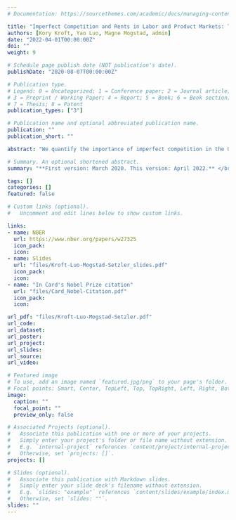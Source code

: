 ```yaml
---
# Documentation: https://sourcethemes.com/academic/docs/managing-content/

title: "Imperfect Competition and Rents in Labor and Product Markets: The Case of the Construction Industry"
authors: [Kory Kroft, Yao Luo, Magne Mogstad, admin]
date: "2022-04-01T00:00:00Z"
doi: ""
weight: 9

# Schedule page publish date (NOT publication's date).
publishDate: "2020-08-07T00:00:00Z"

# Publication type.
# Legend: 0 = Uncategorized; 1 = Conference paper; 2 = Journal article;
# 3 = Preprint / Working Paper; 4 = Report; 5 = Book; 6 = Book section;
# 7 = Thesis; 8 = Patent
publication_types: ["3"]

# Publication name and optional abbreviated publication name.
publication: ""
publication_short: ""

abstract: "We quantify the importance of imperfect competition in the US construction industry by estimating the size of rents earned by American firms and workers. To obtain a comprehensive measure of the total rents and to understand its sources, we take into account that rents may arise due to markdown of wages in the labor market, or markup of prices in the product market, or both. Our analyses combine the universe of US business and worker tax records with newly collected records from US procurement auctions. We use this data to identify and estimate a model where construction firms compete with one another for projects in the product market and for workers in the labor market. The firms may participate both in the private market and in government projects procured through auctions. We find evidence of considerable wage- and price-setting power. This imperfect competition creates sizable rents, three-fourths of which are captured by the firms. The incentive of firms to mark down wages and reduce employment due to wage-setting power is attenuated by their price-setting power in the product market."

# Summary. An optional shortened abstract.
summary: "**First version: March 2020. This version: April 2022.** </br>My presentations: [NBER Summer Institute (Labor Studies)](https://conference.nber.org/sched/SI20LS), Stanford ([SITE Labor Markets](https://economics.stanford.edu/events/site-2020/session-12-micro-and-macro-labor-markets)), MIT ([Super Applied Micro](https://economics.mit.edu/events/pospol) seminar joint with Dev, IO, Labor, and Trade), UChicago, Penn State, UToronto/Bank of Canada"

tags: []
categories: []
featured: false

# Custom links (optional).
#   Uncomment and edit lines below to show custom links.

links:
- name: NBER
  url: https://www.nber.org/papers/w27325
  icon_pack:
  icon:
- name: Slides
  url: "files/Kroft-Luo-Mogstad-Setzler_slides.pdf"
  icon_pack:
  icon:
- name: "In Card's Nobel Prize citation"
  url: "files/Card_Nobel-Citation.pdf"
  icon_pack:
  icon:

url_pdf: "files/Kroft-Luo-Mogstad-Setzler.pdf"
url_code:
url_dataset:
url_poster:
url_project:
url_slides:
url_source:
url_video:

# Featured image
# To use, add an image named `featured.jpg/png` to your page's folder. 
# Focal points: Smart, Center, TopLeft, Top, TopRight, Left, Right, BottomLeft, Bottom, BottomRight.
image:
  caption: ""
  focal_point: ""
  preview_only: false

# Associated Projects (optional).
#   Associate this publication with one or more of your projects.
#   Simply enter your project's folder or file name without extension.
#   E.g. `internal-project` references `content/project/internal-project/index.md`.
#   Otherwise, set `projects: []`.
projects: []

# Slides (optional).
#   Associate this publication with Markdown slides.
#   Simply enter your slide deck's filename without extension.
#   E.g. `slides: "example"` references `content/slides/example/index.md`.
#   Otherwise, set `slides: ""`.
slides: ""
---
```

